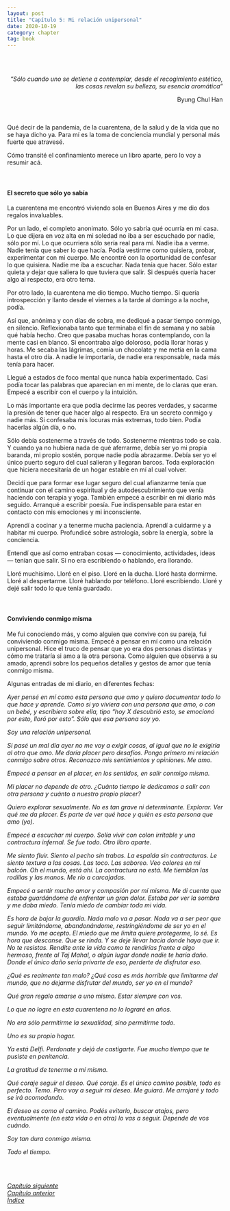 ```yaml
---
layout: post
title: "Capítulo 5: Mi relación unipersonal"
date: 2020-10-19
category: chapter
tag: book
---
```

<br>
<br>
<p style="text-align: right">
<em>“Sólo cuando uno se detiene a contemplar, desde el recogimiento estético, las cosas revelan su belleza, su esencia aromática”</em></p>
<p style="text-align: right">
Byung Chul Han</p>

<br>
<br>
Qué decir de la pandemia, de la cuarentena, de la salud y de la vida que no se haya dicho ya. Para mí es la toma de conciencia mundial y personal más fuerte que atravesé.

Cómo transité el confinamiento merece un libro aparte, pero lo voy a resumir acá.
<br>
<br>
<br>

#### El secreto que sólo yo sabía

La cuarentena me encontró viviendo sola en Buenos Aires y me dio dos regalos invaluables.

Por un lado, el completo anonimato. Sólo yo sabría qué ocurría en mi casa. Lo que dijera en voz alta en mi soledad no iba a ser escuchado por nadie, sólo por mí. Lo que ocurriera sólo sería real para mí. Nadie iba a verme. Nadie tenía que saber lo que hacía. Podía vestirme como quisiera, probar, experimentar con mi cuerpo. Me encontré con la oportunidad de confesar lo que quisiera. Nadie me iba a escuchar. Nada tenía que hacer. Sólo estar quieta y dejar que saliera lo que tuviera que salir. Si después quería hacer algo al respecto, era otro tema.

Por otro lado, la cuarentena me dio tiempo. Mucho tiempo. Si quería introspección y llanto desde el viernes a la tarde al domingo a la noche, podía.

Así que, anónima y con días de sobra, me dediqué a pasar tiempo conmigo, en silencio. Reflexionaba tanto que terminaba el fin de semana y no sabía qué había hecho. Creo que pasaba muchas horas contemplando, con la mente casi en blanco. Si encontraba algo doloroso, podía llorar horas y horas. Me secaba las lágrimas, comía un chocolate y me metía en la cama hasta el otro día. A nadie le importaría, de nadie era responsable, nada más tenía para hacer.

Llegué a estados de foco mental que nunca había experimentado. Casi podía tocar las palabras que aparecían en mi mente, de lo claras que eran. Empecé a escribir con el cuerpo y la intuición.

Lo más importante era que podía decirme las peores verdades, y sacarme la presión de tener que hacer algo al respecto. Era un secreto conmigo y nadie más. Si confesaba mis locuras más extremas, todo bien. Podía hacerlas algún día, o no.

Sólo debía sostenerme a través de todo. Sostenerme mientras todo se caía. Y cuando ya no hubiera nada de qué aferrarme, debía ser yo mi propia baranda, mi propio sostén, porque nadie podía abrazarme. Debía ser yo el único puerto seguro del cual salieran y llegaran barcos. Toda exploración que hiciera necesitaría de un hogar estable en mí al cual volver.

Decidí que para formar ese lugar seguro del cual afianzarme tenía que continuar con el camino espiritual y de autodescubrimiento que venía haciendo con terapia y yoga. También empecé a escribir en mi diario más seguido. Arranqué a escribir poesía. Fue indispensable para estar en contacto con mis emociones y mi inconsciente.

Aprendí a cocinar y a tenerme mucha paciencia. Aprendí a cuidarme y a habitar mi cuerpo. Profundicé sobre astrología, sobre la energía, sobre la conciencia.

Entendí que así como entraban cosas — conocimiento, actividades, ideas — tenían que salir. Si no era escribiendo o hablando, era llorando.

Lloré muchísimo. Lloré en el piso. Lloré en la ducha. Lloré hasta dormirme. Lloré al despertarme. Lloré hablando por teléfono. Lloré escribiendo. Lloré y dejé salir todo lo que tenía guardado.
<br>
<br>
<br>

#### Conviviendo conmigo misma

Me fui conociendo más, y como alguien que convive con su pareja, fui conviviendo conmigo misma. Empecé a pensar en mí como una relación unipersonal. Hice el truco de pensar que yo era dos personas distintas y cómo me trataría si amo a la otra persona. Como alguien que observa a su amado, aprendí sobre los pequeños detalles y gestos de amor que tenía conmigo misma.

Algunas entradas de mi diario, en diferentes fechas:

_Ayer pensé en mí como esta persona que amo y quiero documentar todo lo que hace y aprende. Como si yo viviera con una persona que amo, o con un bebé, y escribiera sobre ella, tipo “hoy X descubrió esto, se emocionó por esto, lloró por esto”. Sólo que esa persona soy yo._

_Soy una relación unipersonal._

_Si pasé un mal día ayer no me voy a exigir cosas, al igual que no le exigiría al otro que amo. Me daría placer pero desafíos. Pongo primero mi relación conmigo sobre otros. Reconozco mis sentimientos y opiniones. Me amo._

_Empecé a pensar en el placer, en los sentidos, en salir conmigo misma._

_Mi placer no depende de otro. ¿Cuánto tiempo le dedicamos a salir con otra persona y cuánto a nuestro propio placer?_

_Quiero explorar sexualmente. No es tan grave ni determinante. Explorar. Ver qué me da placer. Es parte de ver qué hace y quién es esta persona que amo (yo)._

_Empecé a escuchar mi cuerpo. Solía vivir con colon irritable y una contractura infernal. Se fue todo. Otro libro aparte._

_Me siento fluir. Siento el pecho sin trabas. La espalda sin contracturas. Le siento textura a las cosas. Las toco. Las saboreo. Veo colores en mi balcón. Oh el mundo, está ahí. La contractura no está. Me tiemblan las rodillas y las manos. Me río a carcajadas._

_Empecé a sentir mucho amor y compasión por mí misma. Me di cuenta que estaba guardándome de enfrentar un gran dolor. Estaba por ver la sombra y me daba miedo. Tenía miedo de cambiar toda mi vida._

_Es hora de bajar la guardia. Nada malo va a pasar. Nada va a ser peor que seguir limitándome, abandonándome, restringiéndome de ser yo en el mundo. Yo me acepto. El miedo que me limita quiere protegerme, lo sé. Es hora que descanse. Que se rinda. Y se deje llevar hacia donde haya que ir. No te resistas. Rendite ante la vida como te rendirías frente a algo hermoso, frente al Taj Mahal, o algún lugar donde nadie te haría daño. Donde el único daño sería privarte de eso, perderte de disfrutar eso._

_¿Qué es realmente tan malo? ¿Qué cosa es más horrible que limitarme del mundo, que no dejarme disfrutar del mundo, ser yo en el mundo?_

_Qué gran regalo amarse a uno mismo. Estar siempre con vos._

_Lo que no logre en esta cuarentena no lo lograré en años._

_No era sólo permitirme la sexualidad, sino permitirme todo._

_Uno es su propio hogar._

_Ya está Delfi. Perdonate y dejá de castigarte. Fue mucho tiempo que te pusiste en penitencia._

_La gratitud de tenerme a mí misma._

_Qué coraje seguir el deseo. Qué coraje. Es el único camino posible, todo es perfecto. Temo. Pero voy a seguir mi deseo. Me guiará. Me arrojaré y todo se irá acomodando._

_El deseo es como el camino. Podés evitarlo, buscar atajos, pero eventualmente (en esta vida o en otra) lo vas a seguir. Depende de vos cuándo._

_Soy tan dura conmigo misma._

_Todo el tiempo._


<br>
<br>

_[Capítulo siguiente](https://youngdel.fi/posts/chapter/2020/10/19/capitulo-6/)_<br>
_[Capítulo anterior](https://youngdel.fi/posts/chapter/2020/10/19/capitulo-4/)_<br>
_[Índice](https://youngdel.fi/book.html)_